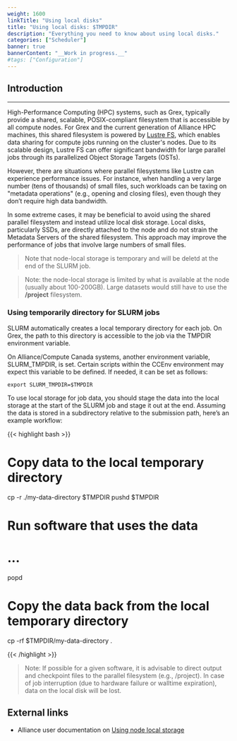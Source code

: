 ```yaml
---
weight: 1600
linkTitle: "Using local disks"
title: "Using local disks: $TMPDIR"
description: "Everything you need to know about using local disks."
categories: ["Scheduler"]
banner: true
bannerContent: "__Work in progress.__"
#tags: ["Configuration"]
---
```


## Introduction
---

High-Performance Computing (HPC) systems, such as Grex, typically provide a shared, scalable, POSIX-compliant filesystem that is accessible by all compute nodes. 
For Grex and the current generation of Alliance HPC machines, this shared filesystem is powered by [Lustre FS](https://www.lustre.org/), which enables data sharing for compute jobs running on the cluster's nodes. Due to its scalable design, Lustre FS can offer significant bandwidth for large parallel jobs through its parallelized Object Storage Targets (OSTs).

However, there are situations where parallel filesystems like Lustre can experience performance issues. For instance, when handling a very large number (tens of thousands) of small files, such workloads can be taxing on "metadata operations" (e.g., opening and closing files), even though they don’t require high data bandwidth.

In some extreme cases, it may be beneficial to avoid using the shared parallel filesystem and instead utilize local disk storage. Local disks, particularly SSDs, are directly attached to the node and do not strain the Metadata Servers of the shared filesystem. This approach may improve the performance of jobs that involve large numbers of small files.

> Note that node-local storage is temporary and will be deletd at the end of the SLURM job.

> Note: the node-local storage is limited by what is available at the node (usually about 100-200GB). Large datasets would still have to use the __/project__ filesystem.

### Using temporarily directory for SLURM jobs

SLURM automatically creates a local temporary directory for each job. On Grex, the path to this directory is accessible to the job via the TMPDIR environment variable.

On Alliance/Compute Canada systems, another environment variable, SLURM_TMPDIR, is set. Certain scripts within the CCEnv environment may expect this variable to be defined. If needed, it can be set as follows:

```export SLURM_TMPDIR=$TMPDIR ```

To use local storage for job data, you should stage the data into the local storage at the start of the SLURM job and stage it out at the end. Assuming the data is stored in a subdirectory relative to the submission path, here’s an example workflow:

{{< highlight bash >}}

# Copy data to the local temporary directory
cp -r ./my-data-directory $TMPDIR
pushd $TMPDIR

# Run software that uses the data
# ...

popd

# Copy the data back from the local temporary directory
cp -rf $TMPDIR/my-data-directory .

{{< /highlight >}}


> Note: If possible for a given software, it is advisable to direct output and checkpoint files to the parallel filesystem (e.g., /project). In case of job interruption (due to hardware failure or walltime expiration), data on the local disk will be lost.



## External links

 * Alliance user documentation on [Using node local storage](https://docs.alliancecan.ca/wiki/Using_node-local_storage)

<!-- {{< treeview display="tree" />}} -->

<!-- Changes and update:
* Last reviewed on: Nov 6, 2024.
-->
